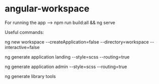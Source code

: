 # angular-workspace

For running the app --> npm run build:all && ng serve

Useful commands:

ng new workspace --createApplication=false --directory=workspace --interactive=false

ng generate application landing --style=scss --routing=true

ng generate application admin --style=scss --routing=true

ng generate library tools
